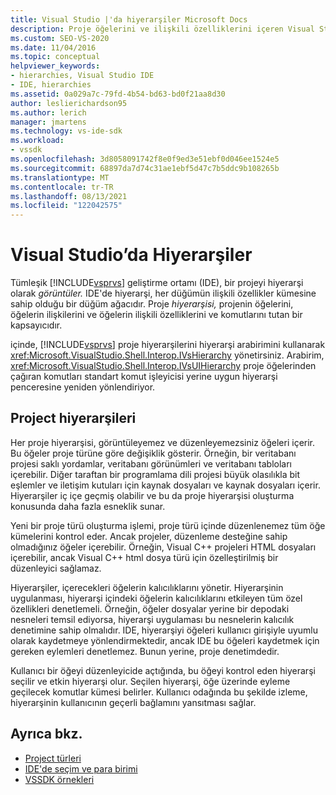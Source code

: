```yaml
---
title: Visual Studio |'da hiyerarşiler Microsoft Docs
description: Proje öğelerini ve ilişkili özelliklerini içeren Visual Studio geliştirme ortamındaki (IDE) proje hiyerarşileri hakkında bilgi öğrenin.
ms.custom: SEO-VS-2020
ms.date: 11/04/2016
ms.topic: conceptual
helpviewer_keywords:
- hierarchies, Visual Studio IDE
- IDE, hierarchies
ms.assetid: 0a029a7c-79fd-4b54-bd63-bd0f21aa8d30
author: leslierichardson95
ms.author: lerich
manager: jmartens
ms.technology: vs-ide-sdk
ms.workload:
- vssdk
ms.openlocfilehash: 3d8058091742f8e0f9ed3e51ebf0d046ee1524e5
ms.sourcegitcommit: 68897da7d74c31ae1ebf5d47c7b5ddc9b108265b
ms.translationtype: MT
ms.contentlocale: tr-TR
ms.lasthandoff: 08/13/2021
ms.locfileid: "122042575"
---
```

# <a name="hierarchies-in-visual-studio"></a>Visual Studio’da Hiyerarşiler
Tümleşik [!INCLUDE[vsprvs](../../code-quality/includes/vsprvs_md.md)] geliştirme ortamı (IDE), bir projeyi hiyerarşi olarak *görüntüler.* IDE'de hiyerarşi, her düğümün ilişkili özellikler kümesine sahip olduğu bir düğüm ağacıdır. Proje *hiyerarşisi,* projenin öğelerini, öğelerin ilişkilerini ve öğelerin ilişkili özelliklerini ve komutlarını tutan bir kapsayıcıdır.

 içinde, [!INCLUDE[vsprvs](../../code-quality/includes/vsprvs_md.md)] proje hiyerarşilerini hiyerarşi arabirimini kullanarak <xref:Microsoft.VisualStudio.Shell.Interop.IVsHierarchy> yönetirsiniz. Arabirim, <xref:Microsoft.VisualStudio.Shell.Interop.IVsUIHierarchy> proje öğelerinden çağıran komutları standart komut işleyicisi yerine uygun hiyerarşi penceresine yeniden yönlendiriyor.

## <a name="project-hierarchies"></a>Project hiyerarşileri
 Her proje hiyerarşisi, görüntüleyemez ve düzenleyemezsiniz öğeleri içerir. Bu öğeler proje türüne göre değişiklik gösterir. Örneğin, bir veritabanı projesi saklı yordamlar, veritabanı görünümleri ve veritabanı tabloları içerebilir. Diğer taraftan bir programlama dili projesi büyük olasılıkla bit eşlemler ve iletişim kutuları için kaynak dosyaları ve kaynak dosyaları içerir. Hiyerarşiler iç içe geçmiş olabilir ve bu da proje hiyerarşisi oluşturma konusunda daha fazla esneklik sunar.

 Yeni bir proje türü oluşturma işlemi, proje türü içinde düzenlenemez tüm öğe kümelerini kontrol eder. Ancak projeler, düzenleme desteğine sahip olmadığınız öğeler içerebilir. Örneğin, Visual C++ projeleri HTML dosyaları içerebilir, ancak Visual C++ html dosya türü için özelleştirilmiş bir düzenleyici sağlamaz.

 Hiyerarşiler, içerecekleri öğelerin kalıcılıklarını yönetir. Hiyerarşinin uygulanması, hiyerarşi içindeki öğelerin kalıcılıklarını etkileyen tüm özel özellikleri denetlemeli. Örneğin, öğeler dosyalar yerine bir depodaki nesneleri temsil ediyorsa, hiyerarşi uygulaması bu nesnelerin kalıcılık denetimine sahip olmalıdır. IDE, hiyerarşiyi öğeleri kullanıcı girişiyle uyumlu olarak kaydetmeye yönlendirmektedir, ancak IDE bu öğeleri kaydetmek için gereken eylemleri denetlemez. Bunun yerine, proje denetimdedir.

 Kullanıcı bir öğeyi düzenleyicide açtığında, bu öğeyi kontrol eden hiyerarşi seçilir ve etkin hiyerarşi olur. Seçilen hiyerarşi, öğe üzerinde eyleme geçilecek komutlar kümesi belirler. Kullanıcı odağında bu şekilde izleme, hiyerarşinin kullanıcının geçerli bağlamını yansıtması sağlar.

## <a name="see-also"></a>Ayrıca bkz.
- [Project türleri](../../extensibility/internals/project-types.md)
- [IDE'de seçim ve para birimi](../../extensibility/internals/selection-and-currency-in-the-ide.md)
- [VSSDK örnekleri](https://github.com/Microsoft/VSSDK-Extensibility-Samples)
